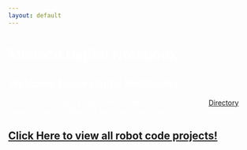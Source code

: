 ```yaml
---
layout: default
---
```


<h1> <span style="color:white">Menace Digital Notebook</span> </h1>
<body text="#ffffff" link="#ff0000" vlink="#ff0000" alink="#ff0000">
<h2 style="color:white"> Welcome to our Digital Notebook! </h2>
    <p> This is just the home page, Notebook entries can be found in <a href="Directory">Directory</a> page and team profiles will be in the About Page </p>

<h2><a href="https://github.com/AlexplaysVR/9623M/tree/main/Robot%20Code">Click Here to view all robot code projects!</a></h2>